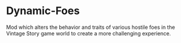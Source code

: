 # Dynamic-Foes
Mod which  alters the behavior and traits of various hostile foes in the Vintage Story game world to create a more challenging experience.
